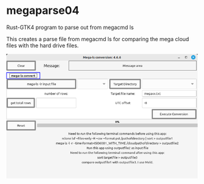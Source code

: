 # megaparse04
Rust-GTK4 program to parse out from megacmd ls 

This creates a parse file from megacmd ls for comparing the mega cloud files with the hard drive files.

<img src="image/mega.png" width="800px" />
